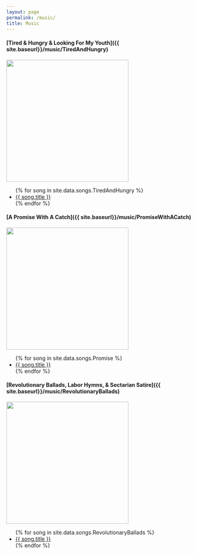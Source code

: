 ```yaml
---
layout: page
permalink: /music/
title: Music
---
```


#### [Tired & Hungry & Looking For My Youth]({{ site.baseurl}}/music/TiredAndHungry)

<a href="{{ site.baseurl}}/music/TiredAndHungry"><img src="{{ site.baseurl}}/assets/music/TiredAndHungry/cover.png" alt="" width="320"/></a>

<ul>
{% for song in site.data.songs.TiredAndHungry %}<li><a href="{{ site.baseurl}}/music/{{ song.file }}">{{ song.title }}</a></li>{% endfor %}
</ul>

#### [A Promise With A Catch]({{ site.baseurl}}/music/PromiseWithACatch)

<a href="{{ site.baseurl}}/music/Promise"><img src="{{ site.baseurl}}/assets/music/Promise/cover.png" alt="" width="320"/></a>

<ul>
{% for song in site.data.songs.Promise %}<li><a href="{{ site.baseurl}}/music/{{ song.file }}">{{ song.title }}</a></li>{% endfor %}
</ul>

#### [Revolutionary Ballads, Labor Hymns, & Sectarian Satire]({{ site.baseurl}}/music/RevolutionaryBallads)

<a href="{{ site.baseurl}}/music/RevolutionaryBallads"><img src="{{ site.baseurl}}/assets/music/RevolutionaryBallads/cover.png" alt="" width="320"/></a>

<ul>
{% for song in site.data.songs.RevolutionaryBallads %}<li><a href="{{ site.baseurl}}/music/{{ song.file }}">{{ song.title }}</a></li>{% endfor %}
</ul>

